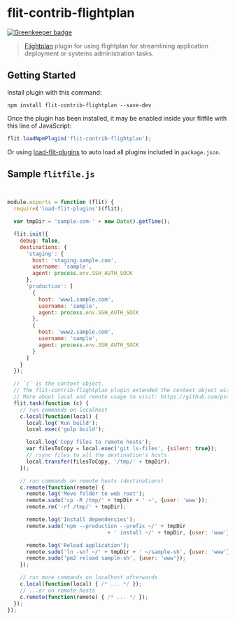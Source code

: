 flit-contrib-flightplan
===============

[![Greenkeeper badge](https://badges.greenkeeper.io/taoyuan/flit-contrib-flightplan.svg)](https://greenkeeper.io/)

> [Flightplan](https://github.com/pstadler/flightplan) plugin for using flightplan for streamlining application deployment or systems administration tasks.

## Getting Started
Install plugin with this command:

```shell
npm install flit-contrib-flightplan --save-dev
```

Once the plugin has been installed, it may be enabled inside your flitfile with this line of JavaScript:

```js
flit.loadNpmPlugin('flit-contrib-flightplan');
```

Or using [load-flit-plugins](https://github.com/taoyuan/load-flit-plugins) to auto load all plugins included in `package.json`.

## Sample `flitfile.js`

```js


module.exports = function (flit) {
  require('load-flit-plugins')(flit);

  var tmpDir = 'sample-com-' + new Date().getTime();

  flit.init({
    debug: false,
    destinations: {
      'staging': {
        host: 'staging.sample.com',
        username: 'sample',
        agent: process.env.SSH_AUTH_SOCK
      },
      'production': [
        {
          host: 'www1.sample.com',
          username: 'sample',
          agent: process.env.SSH_AUTH_SOCK
        },
        {
          host: 'www2.sample.com',
          username: 'sample',
          agent: process.env.SSH_AUTH_SOCK
        }
      ]
    }
  });

  // `c` is the context object.
  // The flit-contrib-flightplan plugin extended the context object with two function: `local` and `remote`.
  // More about local and remote usage to visit: https://github.com/pstadler/flightplan
  flit.task(function (c) {
    // run commands on localhost
    c.local(function(local) {
      local.log('Run build');
      local.exec('gulp build');

      local.log('Copy files to remote hosts');
      var filesToCopy = local.exec('git ls-files', {silent: true});
      // rsync files to all the destination's hosts
      local.transfer(filesToCopy, '/tmp/' + tmpDir);
    });

    // run commands on remote hosts (destinations)
    c.remote(function(remote) {
      remote.log('Move folder to web root');
      remote.sudo('cp -R /tmp/' + tmpDir + ' ~', {user: 'www'});
      remote.rm('-rf /tmp/' + tmpDir);

      remote.log('Install dependencies');
      remote.sudo('npm --production --prefix ~/' + tmpDir
                                + ' install ~/' + tmpDir, {user: 'www'});

      remote.log('Reload application');
      remote.sudo('ln -snf ~/' + tmpDir + ' ~/sample-sh', {user: 'www'});
      remote.sudo('pm2 reload sample-sh', {user: 'www'});
    });

    // run more commands on localhost afterwards
    c.local(function(local) { /* ... */ });
    // ...or on remote hosts
    c.remote(function(remote) { /* ... */ });
  });
});
```
